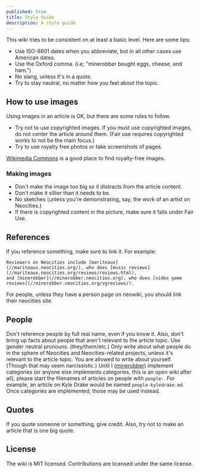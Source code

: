 ```yaml
---
published: true
title: Style Guide
description: A style guide
---
```


This wiki tries to be consistent on at least a basic level. Here are some tips:

 - Use ISO-8601 dates when you abbreviate, but in all other cases use American dates.
 - Use the Oxford comma. (i.e; "minerobber bought eggs, cheese, and ham.")
 - No slang, unless it's in a quote.
 - Try to stay neutral, no matter how you feel about the topic.

## How to use images

Using images in an article is OK, but there are some rules to follow.

 - Try not to use copyrighted images. If you must use copyrighted images, do not center the article around them. (Fair use requires copyrighted works to not be the main focus.)
 - Try to use royalty free photos or take screenshots of pages.

[Wikimedia Commons](https://commons.wikimedia.org/wiki/Main_Page) is a good place to find royalty-free images.

### Making images

 - Don't make the image too big so it distracts from the article content.
 - Don't make it sillier than it needs to be.
 - No sketches (unless you're demonstrating, say, the work of an artist on Neocities.)
 - If there is copyrighted content in the picture, make sure it falls under Fair Use.

## References

If you reference something, make sure to link it. For example:

    Reviewers on Neocities include [mariteaux](//mariteaux.neocities.org/), who does [music reviews](//mariteaux.neocities.org/reviews/reviews.html),
    and [minerobber](//minerobber.neocities.org), who does [video game reviews](//minerobber.neocities.org/vgreviews/).

For people, unless they have a person page on neowiki, you should link their neocities site.

## People

Don't reference people by full real name, even if you know it. Also, don't bring up facts about people that aren't relevant to the article topic.
Use gender neutral pronouns. (they/them/etc.)
Only write about what people do in the sphere of Neocities and Neocities-related projects, unless it's relevant to the article topic.
You are allowed to write about yourself. (Though that may seem narcissistic.)
Until I ([minerobber](//minerobber.neocities.org)) implement categories (or anyone else implements categories, this is an open wiki after all), please start
the filenames of articles on people with `people-`. For example, an article on Kyle Drake would be named `people-kyledrake.md`. Once categories are implemented,
those may be used instead.

## Quotes

If you quote someone or something, give credit. Also, try not to make an article that is one big quote.

## License

The wiki is MIT licensed. Contributions are licensed under the same license.

